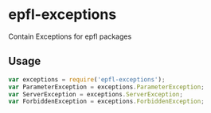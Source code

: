 # epfl-exceptions
Contain Exceptions for epfl packages

## Usage
```js
var exceptions = require('epfl-exceptions');
var ParameterException = exceptions.ParameterException;
var ServerException = exceptions.ServerException;
var ForbiddenException = exceptions.ForbiddenException;
```
